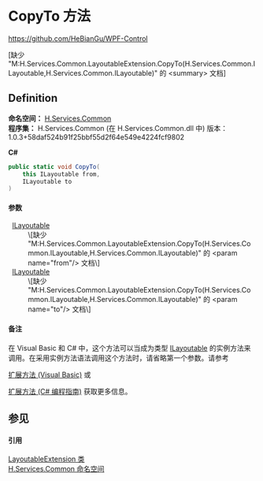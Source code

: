 # CopyTo 方法
https://github.com/HeBianGu/WPF-Control

\[缺少 "M:H.Services.Common.LayoutableExtension.CopyTo(H.Services.Common.ILayoutable,H.Services.Common.ILayoutable)" 的 &lt;summary&gt; 文档\]



## Definition
**命名空间：** <a href="b9cdd84f-6623-a51a-f53b-465103ced202">H.Services.Common</a>  
**程序集：** H.Services.Common (在 H.Services.Common.dll 中) 版本：1.0.3+58daf524b91f25bbf55d2f64e549e4224fcf9802

**C#**
``` C#
public static void CopyTo(
	this ILayoutable from,
	ILayoutable to
)
```



#### 参数
<dl><dt>  <a href="44511371-ac58-7abc-7312-9c2021f5d81e">ILayoutable</a></dt><dd>\[缺少 "M:H.Services.Common.LayoutableExtension.CopyTo(H.Services.Common.ILayoutable,H.Services.Common.ILayoutable)" 的 &lt;param name="from"/&gt; 文档\]</dd><dt>  <a href="44511371-ac58-7abc-7312-9c2021f5d81e">ILayoutable</a></dt><dd>\[缺少 "M:H.Services.Common.LayoutableExtension.CopyTo(H.Services.Common.ILayoutable,H.Services.Common.ILayoutable)" 的 &lt;param name="to"/&gt; 文档\]</dd></dl>

#### 备注
在 Visual Basic 和 C# 中，这个方法可以当成为类型 <a href="44511371-ac58-7abc-7312-9c2021f5d81e">ILayoutable</a> 的实例方法来调用。在采用实例方法语法调用这个方法时，请省略第一个参数。请参考 <a href="https://docs.microsoft.com/dotnet/visual-basic/programming-guide/language-features/procedures/extension-methods" target="_blank" rel="noopener noreferrer">

扩展方法 (Visual Basic)</a> 或 <a href="https://docs.microsoft.com/dotnet/csharp/programming-guide/classes-and-structs/extension-methods" target="_blank" rel="noopener noreferrer">

扩展方法 (C# 编程指南)</a> 获取更多信息。

## 参见


#### 引用
<a href="94ef9d90-6f9d-a155-5c94-c67e76996c27">LayoutableExtension 类</a>  
<a href="b9cdd84f-6623-a51a-f53b-465103ced202">H.Services.Common 命名空间</a>  
